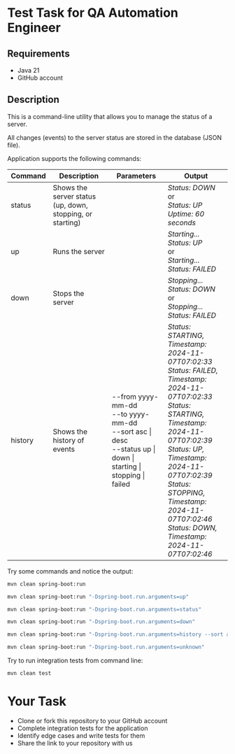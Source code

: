 # Test Task for QA Automation Engineer

## Requirements
- Java 21
- GitHub account

## Description

This is a command-line utility that allows you to manage the status of a server.

All changes (events) to the server status are stored in the database (JSON file).

Application supports the following commands:

| Command | Description                                               | Parameters                                                                                                                              | Output                                                                                                                                                                                                                                                                                                     |
|---------|-----------------------------------------------------------|-----------------------------------------------------------------------------------------------------------------------------------------|------------------------------------------------------------------------------------------------------------------------------------------------------------------------------------------------------------------------------------------------------------------------------------------------------------|
| status  | Shows the server status (up, down, stopping, or starting) |                                                                                                                                         | _Status: DOWN_<br>or<br>_Status: UP<br>Uptime: 60 seconds_                                                                                                                                                                                                                                                 |
| up      | Runs the server                                           |                                                                                                                                         | _Starting...<br>Status: UP_<br>or<br>_Starting...<br>Status: FAILED_                                                                                                                                                                                                                                       |
| down    | Stops the server                                          |                                                                                                                                         | _Stopping...<br>Status: DOWN_<br>or<br>_Stopping...<br>Status: FAILED_                                                                                                                                                                                                                                     |
| history | Shows the history of events                               | --from yyyy-mm-dd<br>--to yyyy-mm-dd<br>--sort asc &#124; desc<br>--status up &#124; down &#124; starting &#124; stopping &#124; failed | _Status: STARTING, Timestamp: 2024-11-07T07:02:33<br>Status: FAILED, Timestamp: 2024-11-07T07:02:33<br>Status: STARTING, Timestamp: 2024-11-07T07:02:39<br>Status: UP, Timestamp: 2024-11-07T07:02:39<br>Status: STOPPING, Timestamp: 2024-11-07T07:02:46<br>Status: DOWN, Timestamp: 2024-11-07T07:02:46_ |

Try some commands and notice the output:

```bash
mvn clean spring-boot:run
```

```bash
mvn clean spring-boot:run "-Dspring-boot.run.arguments=up"
```

```bash
mvn clean spring-boot:run "-Dspring-boot.run.arguments=status"
```

```bash
mvn clean spring-boot:run "-Dspring-boot.run.arguments=down"
```

```bash
mvn clean spring-boot:run "-Dspring-boot.run.arguments=history --sort asc --from 2024-11-01 --to 2024-11-30"
```

```bash
mvn clean spring-boot:run "-Dspring-boot.run.arguments=unknown"
```

Try to run integration tests from command line:

```bash
mvn clean test
```

# Your Task
- Clone or fork this repository to your GitHub account 
- Complete integration tests for the application
- Identify edge cases and write tests for them
- Share the link to your repository with us